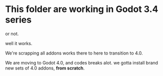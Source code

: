 # This folder are working in Godot 3.4 series

or not.

well it works.

We're scrapping all addons works there to here to transition to 4.0.

We are moving to Godot 4.0, and codes breaks alot. we gotta install brand new sets of 4.0 addons, **from scratch**.